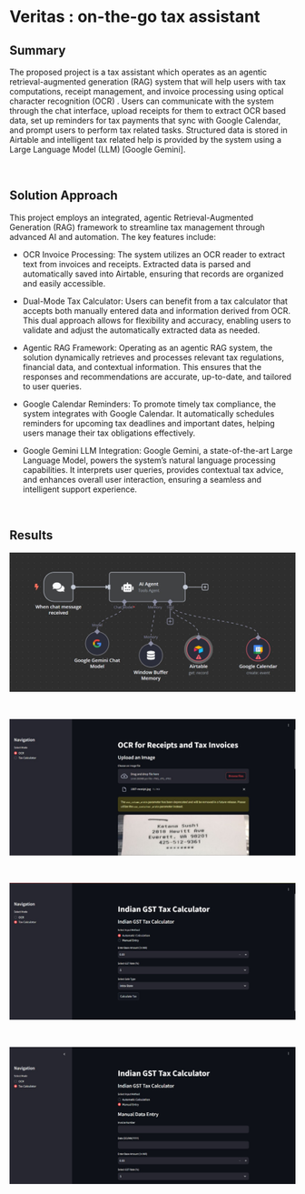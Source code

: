 # Veritas : on-the-go tax assistant 
## Summary
The proposed project is a tax assistant which operates as an agentic retrieval-augmented generation (RAG)
system that will help users with tax computations, receipt management, and invoice processing using optical
character recognition (OCR) . Users can communicate with the system through the chat interface, upload receipts
for them to extract OCR based data, set up reminders for tax payments that sync with Google Calendar, and prompt
users to perform tax related tasks. Structured data is stored in Airtable and intelligent tax related help is provided by
the system using a Large Language Model (LLM) [Google Gemini].

<br>

## Solution Approach

This project employs an integrated, agentic Retrieval-Augmented Generation (RAG) framework to streamline tax management through advanced AI and automation. The key features include:

- OCR Invoice Processing:
    The system utilizes an OCR reader to extract text from invoices and receipts. Extracted data is parsed and automatically saved into Airtable, ensuring that records are organized and easily accessible.

- Dual-Mode Tax Calculator:
    Users can benefit from a tax calculator that accepts both manually entered data and information derived from OCR. This dual approach allows for flexibility and accuracy, enabling users to validate and adjust the automatically extracted data as needed.

- Agentic RAG Framework:
    Operating as an agentic RAG system, the solution dynamically retrieves and processes relevant tax regulations, financial data, and contextual information. This ensures that the responses and recommendations are accurate, up-to-date, and tailored to user queries.

- Google Calendar Reminders:
    To promote timely tax compliance, the system integrates with Google Calendar. It automatically schedules reminders for upcoming tax deadlines and important dates, helping users manage their tax obligations effectively.

- Google Gemini LLM Integration:
    Google Gemini, a state-of-the-art Large Language Model, powers the system’s natural language processing capabilities. It interprets user queries, provides contextual tax advice, and enhances overall user interaction, 
    ensuring a seamless and intelligent support experience.
  
<br>

## Results 
![image alt](https://github.com/Sanskritivv/Veritas-google-girl-hackathon/blob/main/images/n8n.jpg?raw=true)

<br>

![image alt](https://github.com/Sanskritivv/Veritas-google-girl-hackathon/blob/main/images/ocr.jpg?raw=true)

<br>

![image alt](https://github.com/Sanskritivv/Veritas-google-girl-hackathon/blob/main/images/cal.jpg?raw=true)

<br>

![image alt](https://github.com/Sanskritivv/Veritas-google-girl-hackathon/blob/main/images/cal_manual.jpg?raw=true)



